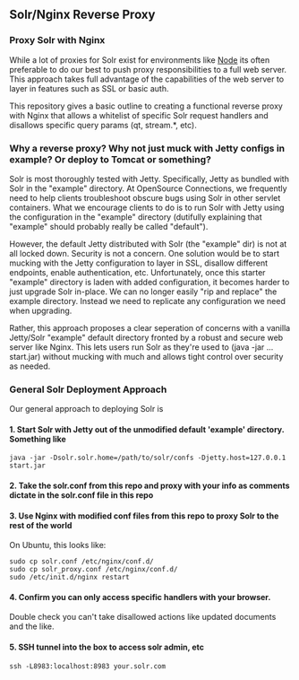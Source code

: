 ## Solr/Nginx Reverse Proxy

### Proxy Solr with Nginx

While a lot of proxies for Solr exist for environments like [Node](https://www.npmjs.org/package/solr-security-proxy) its often preferable to do our best to push proxy responsibilities to a full web server. This approach takes full advantage of the capabilities of the web server to layer in features such as SSL or basic auth.

This repository gives a basic outline to creating a functional reverse proxy with Nginx that allows a whitelist of specific Solr request handlers and disallows specific query params (qt, stream.*, etc).

### Why a reverse proxy? Why not just muck with Jetty configs in example? Or deploy to Tomcat or something?

Solr is most thoroughly tested with Jetty. Specifically, Jetty as bundled with Solr in the "example" directory. At OpenSource Connections, we frequently need to help clients troubleshoot obscure bugs using Solr in other servlet containers. What we encourage clients to do is to run Solr with Jetty using the configuration in the "example" directory (dutifully explaining that "example" should probably really be called "default").

However, the default Jetty distributed with Solr (the "example" dir) is not at all locked down. Security is not a concern. One solution would be to start mucking with the Jetty configuration to layer in SSL, disallow different endpoints, enable authentication, etc. Unfortunately, once this starter "example" directory is laden with added configuration, it becomes harder to just upgrade Solr in-place. We can no longer easily "rip and replace" the example directory. Instead we need to replicate any configuration we need when upgrading.

Rather, this approach proposes a clear seperation of concerns with a vanilla Jetty/Solr "example" default directory fronted by a robust and secure web server like Nginx. This lets users run Solr as they're used to (java -jar ... start.jar) without mucking with much and allows tight control over security as needed.

### General Solr Deployment Approach

Our general approach to deploying Solr is

#### 1. Start Solr with Jetty out of the unmodified default 'example' directory. Something like

```
java -jar -Dsolr.solr.home=/path/to/solr/confs -Djetty.host=127.0.0.1 start.jar
```

#### 2. Take the solr.conf from this repo and proxy with your info as comments dictate in the solr.conf file in this repo

#### 3. Use Nginx with modified conf files from this repo to proxy Solr to the rest of the world

On Ubuntu, this looks like:
```
sudo cp solr.conf /etc/nginx/conf.d/
sudo cp solr_proxy.conf /etc/nginx/conf.d/
sudo /etc/init.d/nginx restart
```

#### 4. Confirm you can only access specific handlers with your browser.

Double check you can't take disallowed actions like updated documents and the like.

#### 5. SSH tunnel into the box to access solr admin, etc

```
ssh -L8983:localhost:8983 your.solr.com 
```
